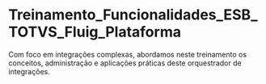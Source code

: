 # Treinamento_Funcionalidades_ESB_TOTVS_Fluig_Plataforma
Com foco em integrações complexas, abordamos neste treinamento os conceitos, administração e aplicações práticas deste orquestrador de integrações.
